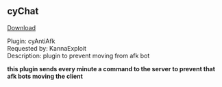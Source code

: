 ## cyChat
<a href="https://github.com/cydolo/cyPlugins/releases/tag/3.0" target="_blank">Download</a>

Plugin: cyAntiAfk  
Requested by: KannaExploit  
Description: plugin to prevent moving from afk bot

**this plugin sends every minute a command to the server to prevent that afk bots moving the client**
